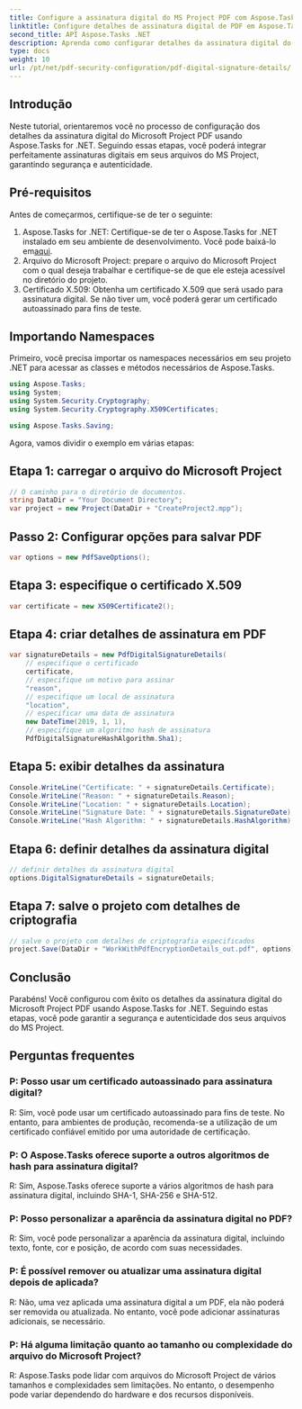 ```yaml
---
title: Configure a assinatura digital do MS Project PDF com Aspose.Tasks
linktitle: Configure detalhes de assinatura digital de PDF em Aspose.Tasks
second_title: API Aspose.Tasks .NET
description: Aprenda como configurar detalhes da assinatura digital do Microsoft Project PDF usando Aspose.Tasks for .NET. Garanta a segurança e a autenticidade dos arquivos do seu projeto.
type: docs
weight: 10
url: /pt/net/pdf-security-configuration/pdf-digital-signature-details/
---
```

## Introdução
Neste tutorial, orientaremos você no processo de configuração dos detalhes da assinatura digital do Microsoft Project PDF usando Aspose.Tasks for .NET. Seguindo essas etapas, você poderá integrar perfeitamente assinaturas digitais em seus arquivos do MS Project, garantindo segurança e autenticidade.
## Pré-requisitos
Antes de começarmos, certifique-se de ter o seguinte:
1.  Aspose.Tasks for .NET: Certifique-se de ter o Aspose.Tasks for .NET instalado em seu ambiente de desenvolvimento. Você pode baixá-lo em[aqui](https://releases.aspose.com/tasks/net/).
2. Arquivo do Microsoft Project: prepare o arquivo do Microsoft Project com o qual deseja trabalhar e certifique-se de que ele esteja acessível no diretório do projeto.
3. Certificado X.509: Obtenha um certificado X.509 que será usado para assinatura digital. Se não tiver um, você poderá gerar um certificado autoassinado para fins de teste.
## Importando Namespaces
Primeiro, você precisa importar os namespaces necessários em seu projeto .NET para acessar as classes e métodos necessários de Aspose.Tasks.
```csharp
using Aspose.Tasks;
using System;
using System.Security.Cryptography;
using System.Security.Cryptography.X509Certificates;

using Aspose.Tasks.Saving;
```
Agora, vamos dividir o exemplo em várias etapas:
## Etapa 1: carregar o arquivo do Microsoft Project
```csharp
// O caminho para o diretório de documentos.
string DataDir = "Your Document Directory";
var project = new Project(DataDir + "CreateProject2.mpp");
```
## Passo 2: Configurar opções para salvar PDF
```csharp
var options = new PdfSaveOptions();
```
## Etapa 3: especifique o certificado X.509
```csharp
var certificate = new X509Certificate2();
```
## Etapa 4: criar detalhes de assinatura em PDF
```csharp
var signatureDetails = new PdfDigitalSignatureDetails(
    // especifique o certificado
    certificate,
    // especifique um motivo para assinar
    "reason",
    // especifique um local de assinatura
    "location",
    // especificar uma data de assinatura
    new DateTime(2019, 1, 1),
    // especifique um algoritmo hash de assinatura
    PdfDigitalSignatureHashAlgorithm.Sha1);
```
## Etapa 5: exibir detalhes da assinatura
```csharp
Console.WriteLine("Certificate: " + signatureDetails.Certificate);
Console.WriteLine("Reason: " + signatureDetails.Reason);
Console.WriteLine("Location: " + signatureDetails.Location);
Console.WriteLine("Signature Date: " + signatureDetails.SignatureDate);
Console.WriteLine("Hash Algorithm: " + signatureDetails.HashAlgorithm);
```
## Etapa 6: definir detalhes da assinatura digital
```csharp
// definir detalhes da assinatura digital
options.DigitalSignatureDetails = signatureDetails;
```
## Etapa 7: salve o projeto com detalhes de criptografia
```csharp
// salve o projeto com detalhes de criptografia especificados
project.Save(DataDir + "WorkWithPdfEncryptionDetails_out.pdf", options);
```
## Conclusão
Parabéns! Você configurou com êxito os detalhes da assinatura digital do Microsoft Project PDF usando Aspose.Tasks for .NET. Seguindo estas etapas, você pode garantir a segurança e autenticidade dos seus arquivos do MS Project.
## Perguntas frequentes
### P: Posso usar um certificado autoassinado para assinatura digital?
R: Sim, você pode usar um certificado autoassinado para fins de teste. No entanto, para ambientes de produção, recomenda-se a utilização de um certificado confiável emitido por uma autoridade de certificação.
### P: O Aspose.Tasks oferece suporte a outros algoritmos de hash para assinatura digital?
R: Sim, Aspose.Tasks oferece suporte a vários algoritmos de hash para assinatura digital, incluindo SHA-1, SHA-256 e SHA-512.
### P: Posso personalizar a aparência da assinatura digital no PDF?
R: Sim, você pode personalizar a aparência da assinatura digital, incluindo texto, fonte, cor e posição, de acordo com suas necessidades.
### P: É possível remover ou atualizar uma assinatura digital depois de aplicada?
R: Não, uma vez aplicada uma assinatura digital a um PDF, ela não poderá ser removida ou atualizada. No entanto, você pode adicionar assinaturas adicionais, se necessário.
### P: Há alguma limitação quanto ao tamanho ou complexidade do arquivo do Microsoft Project?
R: Aspose.Tasks pode lidar com arquivos do Microsoft Project de vários tamanhos e complexidades sem limitações. No entanto, o desempenho pode variar dependendo do hardware e dos recursos disponíveis.